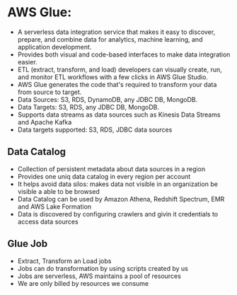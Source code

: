 # AWS Glue:
- A serverless data integration service that makes it easy to discover, prepare, and combine data for analytics, machine learning, and application development. 
- Provides both visual and code-based interfaces to make data integration easier. 
- ETL (extract, transform, and load) developers can visually create, run, and monitor ETL workflows with a few clicks in AWS Glue Studio. 
- AWS Glue generates the code that's required to transform your data from source to target. 
- Data Sources: S3, RDS, DynamoDB, any JDBC DB, MongoDB.
- Data Targets: S3, RDS, any JDBC DB, MongoDB.
- Supports data streams as data sources such as Kinesis Data Streams and Apache Kafka
- Data targets supported: S3, RDS, JDBC data sources

## Data Catalog

- Collection of persistent metadata about data sources in a region
- Provides one uniq data catalog in every region per account
- It helps avoid data silos: makes data not visible in an organization be visible a able to be browsed
- Data Catalog can be used by Amazon Athena, Redshift Spectrum, EMR and AWS Lake Formation
- Data is discovered by configuring crawlers and givin it credentials to access data sources

## Glue Job

- Extract, Transform an Load jobs
- Jobs can do transformation by using scripts created by us
- Jobs are serverless, AWS maintains a pool of resources
- We are only billed by resources we consume